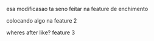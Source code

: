 esa modificasao ta seno feitar na feature de enchimento

colocando algo na feature 2

wheres after like? feature 3